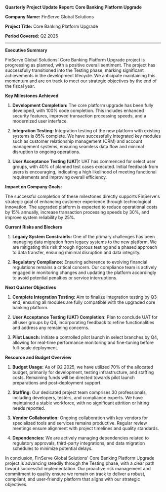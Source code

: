 **Quarterly Project Update Report: Core Banking Platform Upgrade**

**Company Name:** FinServe Global Solutions

**Project Title:** Core Banking Platform Upgrade

**Period Covered:** Q2 2025

---

**Executive Summary**

FinServe Global Solutions' Core Banking Platform Upgrade project is progressing as planned, with a positive overall sentiment. The project has successfully transitioned into the Testing phase, marking significant achievements in the development lifecycle. We anticipate maintaining this momentum and are on track to meet our strategic objectives by the end of the fiscal year.

**Key Milestones Achieved**

1. **Development Completion:** The core platform upgrade has been fully developed, with 100% code completion. This includes enhanced security features, improved transaction processing speeds, and a modernized user interface.
   
2. **Integration Testing:** Integration testing of the new platform with existing systems is 85% complete. We have successfully integrated key modules such as customer relationship management (CRM) and account management systems, ensuring seamless data flow and minimal disruption to ongoing operations.

3. **User Acceptance Testing (UAT):** UAT has commenced for select user groups, with 40% of planned test cases executed. Initial feedback from users is encouraging, indicating a high likelihood of meeting functional requirements and improving overall efficiency.

**Impact on Company Goals:**

The successful completion of these milestones directly supports FinServe's strategic goal of enhancing customer experience through technological innovation. The upgraded platform is expected to reduce operational costs by 15% annually, increase transaction processing speeds by 30%, and improve system reliability by 25%.

**Current Risks and Blockers**

1. **Legacy System Constraints:** One of the primary challenges has been managing data migration from legacy systems to the new platform. We are mitigating this risk through rigorous testing and a phased approach to data transfer, ensuring minimal disruption and data integrity.

2. **Regulatory Compliance:** Ensuring adherence to evolving financial regulations remains a critical concern. Our compliance team is actively engaged in monitoring changes and updating the platform accordingly to avoid potential penalties or service interruptions.

**Next Quarter Objectives**

1. **Complete Integration Testing:** Aim to finalize integration testing by Q3 end, ensuring all modules are fully compatible with the upgraded core banking platform.
   
2. **User Acceptance Testing (UAT) Completion:** Plan to conclude UAT for all user groups by Q4, incorporating feedback to refine functionalities and address any remaining concerns.

3. **Pilot Launch:** Initiate a controlled pilot launch in select branches by Q4, allowing for real-time performance monitoring and fine-tuning before full-scale deployment.

**Resource and Budget Overview**

1. **Budget Usage:** As of Q2 2025, we have utilized 70% of the allocated budget, primarily for development, testing infrastructure, and staffing costs. Remaining funds will be directed towards pilot launch preparations and post-deployment support.

2. **Staffing:** Our dedicated project team comprises 30 professionals, including developers, testers, and compliance experts. We have maintained a stable workforce, with no significant attrition or hiring needs reported.

3. **Vendor Collaboration:** Ongoing collaboration with key vendors for specialized tools and services remains productive. Regular review meetings ensure alignment with project timelines and quality standards.

4. **Dependencies:** We are actively managing dependencies related to regulatory approvals, third-party integrations, and data migration schedules to minimize potential delays.

In conclusion, FinServe Global Solutions' Core Banking Platform Upgrade project is advancing steadily through the Testing phase, with a clear path toward successful implementation. Our proactive risk management and commitment to quality ensure we remain on track to deliver a robust, compliant, and user-friendly platform that aligns with our strategic objectives.